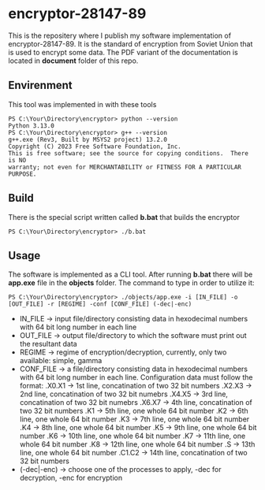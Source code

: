 # encryptor-28147-89
This is the repositery where I publish my software implementation of encryptor-28147-89.
It is the standard of encryption from Soviet Union that is used to encrypt some data.
The PDF variant of the documentation is located in **document** folder of this repo.

## Envirenment 
This tool was implemented in with these tools

````
PS C:\Your\Directory\encryptor> python --version
Python 3.13.0
PS C:\Your\Directory\encryptor> g++ --version
g++.exe (Rev3, Built by MSYS2 project) 13.2.0
Copyright (C) 2023 Free Software Foundation, Inc.
This is free software; see the source for copying conditions.  There is NO
warranty; not even for MERCHANTABILITY or FITNESS FOR A PARTICULAR PURPOSE.
````

## Build
There is the special script written called **b.bat** that builds the encryptor

````
PS C:\Your\Directory\encryptor> ./b.bat
````

## Usage
The software is implemented as a CLI tool. After running **b.bat** there will be **app.exe** file in the **objects** folder.
The command to type in order to utilize it:
````
PS C:\Your\Directory\encryptor> ./objects/app.exe -i [IN_FILE] -o [OUT_FILE] -r [REGIME] -conf [CONF_FILE] (-dec|-enc) 
````
* IN_FILE    -> input file/directory consisting data in hexodecimal numbers with 64 bit long number in each line
* OUT_FILE   -> output file/directory to which the software must print out the resultant data
* REGIME     -> regime of encryption/decryption, currently, only two available: simple, gamma
* CONF_FILE  -> a file/directory consisting data in hexodecimal numbers with 64 bit long number in each line. 
                Configuration data must follow the format:
                .X0.X1  ->  1st line,   concatination of two 32 bit numbers
                .X2.X3  ->  2nd line,   concatination of two 32 bit numebrs
                .X4.X5  ->  3rd line,   concatination of two 32 bit numebrs
                .X6.X7  ->  4th line,   concatination of two 32 bit numbers
                .K1     ->  5th line,   one whole 64 bit number
                .K2     ->  6th line,   one whole 64 bit number
                .K3     ->  7th line,   one whole 64 bit number
                .K4     ->  8th line,   one whole 64 bit number
                .K5     ->  9th line,   one whole 64 bit number
                .K6     ->  10th line,  one whole 64 bit number
                .K7     ->  11th line,  one whole 64 bit number
                .K8     ->  12th line,  one whole 64 bit number
                .S      ->  13th line,  one whole 64 bit number
                .C1.C2  ->  14th line,  concatination of two 32 bit numbers
* (-dec|-enc) -> choose one of the processes to apply, -dec for decryption, -enc for encryption

